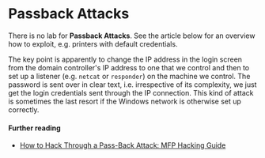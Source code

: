 # Passback Attacks

There is no lab for **Passback Attacks**. See the article below for an overview
how to exploit, e.g. printers with default credentials.

The key point is apparently to change the IP address in the login screen from
the domain controller's IP address to one that we control and then to set up a
listener (e.g. `netcat` or `responder`) on the machine we control. The password
is sent over in clear text, i.e. irrespective of its complexity, we just get
the login credentials sent through the IP connection. This kind of attack is
sometimes the last resort if the Windows network is otherwise set up correctly.



#### Further reading

* [How to Hack Through a Pass-Back Attack: MFP Hacking Guide](https://www.mindpointgroup.com/blog/how-to-hack-through-a-pass-back-attack)



<!--
span style="color:green;font-weight:700;font-size:20px">
markdown color font styles
</span
-->
